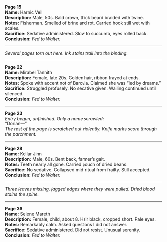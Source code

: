 **Page 15**  
**Name:** Harnic Veil  
**Description:** Male, 50s. Bald crown, thick beard braided with twine.  
**Notes:** Fisherman. Smelled of brine and rot. Carried hook still wet with scales.  
**Sacrifice:** Sedative administered. Slow to succumb, eyes rolled back.  
**Conclusion:** _Fed to Walter._

---

_Several pages torn out here. Ink stains trail into the binding._

---

**Page 22**  
**Name:** Mirabel Tannith  
**Description:** Female, late 20s. Golden hair, ribbon frayed at ends.  
**Notes:** Spoke with accent not of Barovia. Claimed she was “led by dreams.”  
**Sacrifice:** Struggled profusely. No sedative given. Wailing continued until silenced.  
**Conclusion:** _Fed to Walter._

---

**Page 23**  
_Entry begun, unfinished. Only a name scrawled:_  
“Dorian—”  
_The rest of the page is scratched out violently. Knife marks score through the parchment._

---

**Page 28**  
**Name:** Kellar Jinn  
**Description:** Male, 60s. Bent back, farmer’s gait.  
**Notes:** Teeth nearly all gone. Carried pouch of dried beans.  
**Sacrifice:** No sedative. Collapsed mid-ritual from frailty. Still accepted.  
**Conclusion:** _Fed to Walter._

---

_Three leaves missing, jagged edges where they were pulled. Dried blood stains the spine._

---

**Page 36**  
**Name:** Selene Mareth  
**Description:** Female, child, about 8. Hair black, cropped short. Pale eyes.  
**Notes:** Remarkably calm. Asked questions I did not answer.  
**Sacrifice:** Sedative administered. Did not resist. Unusual serenity.  
**Conclusion:** _Fed to Walter._